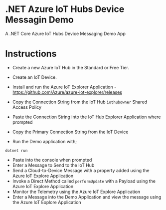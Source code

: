 # .NET Azure IoT Hubs Device Messagin Demo

A .NET Core Azure IoT Hubs Device Messaging Demo App

# Instructions

- Create a new Azure IoT Hub in the Standard or Free Tier.
- Create an IoT Device.
- Install and run the Azure IoT Explorer Application - https://github.com/Azure/azure-iot-explorer/releases
- Copy the Connection String from the IoT Hub `iothubowner` Shared Access Policy
- Paste the Connection String into the IoT Hub Explorer Application where prompted
- Copy the Primary Connection String from the IoT Device

- Run the Demo application with;

```
dotnet run
```

- Paste into the console when prompted
- Enter a Message to Send to the IoT Hub
- Send a Cloud-to-Device Message with a property added using the Azure IoT Explore Application
- Invoke a Direct Method called `performUpdate` with a Payload using the Azure IoT Explore Application
- Monitor the Telemetry using the Azure IoT Explore Application
- Enter a Message into the Demo Application and view the message using the Azure IoT Explore Application